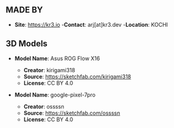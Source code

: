 
## MADE BY
- **Site**: https://kr3.io
  -**Contact**: arj[at]kr3.dev
  -**Location**: KOCHI



## 3D Models
- **Model Name**: Asus ROG Flow X16
  - **Creator**: kirigami318
  - **Source**: https://sketchfab.com/kirigami318
  - **License**: CC BY 4.0

- **Model Name**: google-pixel-7pro
  - **Creator**: ossssn 
  - **Source**: https://sketchfab.com/ossssn
  - **License**: CC BY 4.0

